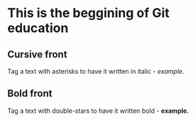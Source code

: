 # This is the beggining of Git education

## Cursive front
Tag a text with asterisks to have it written in italic - *example.*

## Bold front
Tag a text with double-stars to have it written bold - **example.**

